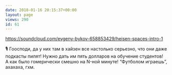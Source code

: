 ```yaml
---
date: 2018-01-16 20:15:37+00:00
layout: page
views: 290
id: 61
---
```


https://soundcloud.com/evgeny-bykov-658853429/heisen-spaces-intro-1

🎙️ Гоосподи, да у них там в хайзен все настолько серьезно, что они даже подкасты пилят! Нужно дать им пять долларов на обучение студентов! А как было гомерически смешно на N-ной минуте! “Футболом играешь”, ахахаха, гхм.


